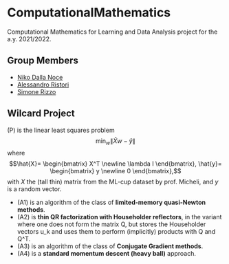 # ComputationalMathematics
Computational Mathematics for Learning and Data Analysis project for the a.y. 2021/2022.
## Group Members
- [Niko Dalla Noce](https://github.com/nikodallanoce)
- [Alessandro Ristori](https://github.com/RistoAle97)
- [Simone Rizzo](https://github.com/simone-rizzo)
## Wilcard Project
(P) is the linear least squares problem
$$\displaystyle \min_{w} \lVert \hat{X}w-\hat{y} \rVert$$
where
$$\hat{X}= \begin{bmatrix} X^T \newline \lambda I \end{bmatrix}, \hat{y}= \begin{bmatrix} y \newline 0 \end{bmatrix},$$
with $X$ the (tall thin) matrix from the ML-cup dataset by prof. Micheli, and $y$ is a random vector.
- (A1) is an algorithm of the class of **limited-memory quasi-Newton methods**.
- (A2) is **thin QR factorization with Householder reflectors**, in the variant where one does not form the matrix Q, but stores the Householder vectors u_k and uses them to perform (implicitly) products with Q and Q^T.
- (A3) is an algorithm of the class of **Conjugate Gradient methods**.
- (A4) is a **standard momentum descent (heavy ball)** approach.
